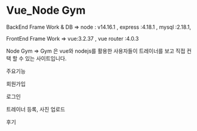 # Vue_Node Gym



BackEnd Frame Work & DB
=> node : v14.16.1 ,  express :4.18.1 , mysql :2.18.1,

FrontEnd Frame Work
=> vue:3.2.37 ,  vue router :4.0.3






Node Gym
 => Gym 은 vue와 nodejs를 활용한 사용자들이 트레이너를 보고 직접 컨택 할 수 있는 사이트입니다. 
 
 
 
 
 
 
 주요기능 
 
 회원가입

 로그인 
 
 트레이너 등록, 사진 업로드
 
 후기 
 
 
 


